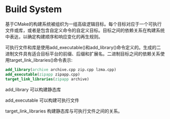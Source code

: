# Build System

基于CMake的构建系统被组织为一组高级逻辑目标。每个目标对应于一个可执行文件或库，或者是包含自定义命令的自定义目标。目标之间的依赖关系在构建系统中表达，以确定构建顺序和响应变化的再生规则。

可执行文件和库是使用add_executable()和add_library()命令定义的。生成的二进制文件具有适合目标平台的前缀、后缀和扩展名。二进制目标之间的依赖关系使用target_link_libraries()命令表示:

```cmake
add_library(archive archive.cpp zip.cpp lzma.cpp)
add_executable(zipapp zipapp.cpp)
target_link_libraries(zipapp archive)
```

add_library 可以构建静态库

add_executable 可以构建可执行文件

target_link_libraries 构建静态库与可执行文件之间的关系。